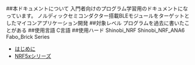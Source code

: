 ##本ドキュメントについて
入門者向けのプログラム学習用のドキュメントになっています。
ノルディックセミコンダクター搭載BLEモジュールをターゲットとしたマイコンアプリケーション開発
##対象レベル
プログラムを過去に書いたことがある
##使用言語
C言語
##使用ハード
Shinobi_NRF
Shinobi_NRF_ANA6
Fabo_Brick Series

* [はじめに](README.md)
* [NRF5xシリーズ](nrf.md)
